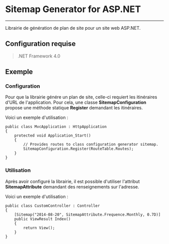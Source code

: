 # Sitemap Generator for ASP.NET # 
---
Librairie de génération de plan de site pour un site web ASP.NET.

## Configuration requise ##

> .NET Framework 4.0

## Exemple ##

### Configuration ###

Pour que la librairie génére un plan de site, celle-ci requiert les itinéraires d'URL de l'application. Pour cela, une classe **SitemapConfiguration** propose une méthode statique **Register** demandant les itinéraires. 

Voici un exemple d'utilisation :

	public class MvcApplication : HttpApplication
	{
        protected void Application_Start()
		{
			// Provides routes to class configuration generator sitemap.
    		SitemapConfiguration.Register(RouteTable.Routes);
		}
	}

### Utilisation ###

Après avoir configuré la librairie, il est possible d'utiliser l'attribut **SitemapAttribute** demandant des renseignements sur l'adresse.

Voici un exemple d'utilisation :

	public class CustomController : Controller
	{
		[Sitemap("2014-08-20", SitemapAttribute.Frequence.Monthly, 0.7D)]
		public ViewResult Index()
		{
			return View();
		}
	}